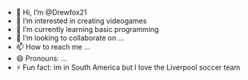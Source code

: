 - 👋 Hi, I’m @Drewfox21
- 👀 I’m interested in creating videogames
- 🌱 I’m currently learning basic programming
- 💞️ I’m looking to collaborate on ...
- 📫 How to reach me ...
- 😄 Pronouns: ...
- ⚡ Fun fact: im in South America but I love the Liverpool soccer team 

<!---
Drewfox21/Drewfox21 is a ✨ special ✨ repository because its `README.md` (this file) appears on your GitHub profile.
You can click the Preview link to take a look at your changes.
--->
